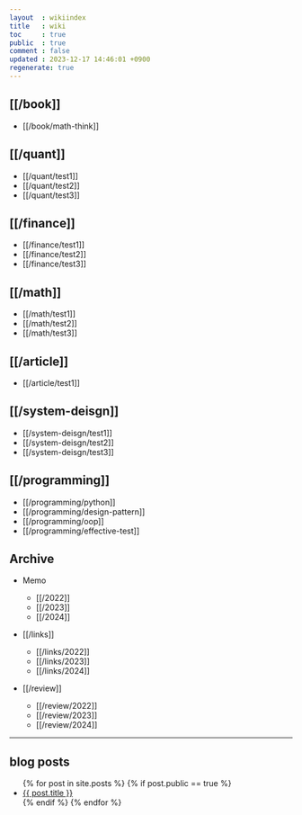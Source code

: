 ```yaml
---
layout  : wikiindex
title   : wiki
toc     : true
public  : true
comment : false
updated : 2023-12-17 14:46:01 +0900
regenerate: true
---
```


## [[/book]]
* [[/book/math-think]]

## [[/quant]]

* [[/quant/test1]]
* [[/quant/test2]]
* [[/quant/test3]]

## [[/finance]]

* [[/finance/test1]]
* [[/finance/test2]]
* [[/finance/test3]]

## [[/math]]

* [[/math/test1]]
* [[/math/test2]]
* [[/math/test3]]

## [[/article]]

* [[/article/test1]]

## [[/system-deisgn]]

* [[/system-deisgn/test1]]
* [[/system-deisgn/test2]]
* [[/system-deisgn/test3]]

## [[/programming]]

* [[/programming/python]]
* [[/programming/design-pattern]]
* [[/programming/oop]]
* [[/programming/effective-test]]

## Archive

* Memo
    * [[/2022]]
    * [[/2023]]
    * [[/2024]]

* [[/links]]
    * [[/links/2022]]
    * [[/links/2023]]
    * [[/links/2024]]

* [[/review]]
    * [[/review/2022]]
    * [[/review/2023]]
    * [[/review/2024]]

---

## blog posts
<div>
    <ul>
{% for post in site.posts %}
    {% if post.public == true %}
        <li>
            <a class="post-link" href="{{ post.url | prepend: site.baseurl }}">
                {{ post.title }}
            </a>
        </li>
    {% endif %}
{% endfor %}
    </ul>
</div>

